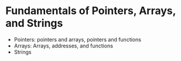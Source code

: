 # Fundamentals of Pointers, Arrays, and Strings

- Pointers: pointers and arrays, pointers and functions
- Arrays: Arrays, addresses, and functions
- Strings
